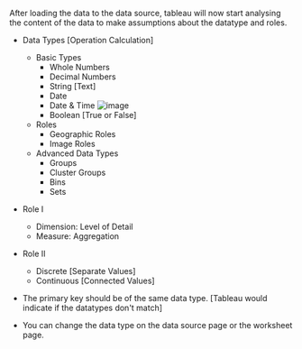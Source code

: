 After loading the data to the data source, tableau will now start analysing the content of the data to make assumptions about the datatype and roles.
- Data Types [Operation Calculation]
  - Basic Types
    - Whole Numbers
    - Decimal Numbers
    - String [Text]
    - Date
    - Date & Time
        ![image](https://github.com/user-attachments/assets/0fd76827-7d70-4a2b-9d10-b49440444be3)
    - Boolean [True or False]
  - Roles
    - Geographic Roles
    - Image Roles
  - Advanced Data Types
    - Groups
    - Cluster Groups
    - Bins
    - Sets
- Role I
  - Dimension: Level of Detail 
  - Measure: Aggregation
- Role II
  - Discrete [Separate Values]
  - Continuous [Connected Values]

- The primary key should be of the same data type. [Tableau would indicate if the datatypes don't match]
- You can change the data type on the data source page or the worksheet page.
